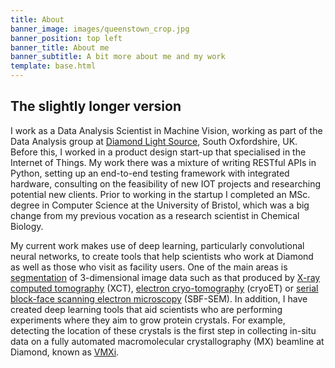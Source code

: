 ```yaml
---
title: About
banner_image: images/queenstown_crop.jpg
banner_position: top left
banner_title: About me
banner_subtitle: A bit more about me and my work
template: base.html
---
```



<section class="mb-5">

## The slightly longer version

I work as a Data Analysis Scientist in Machine Vision, working as part of the Data Analysis group at [Diamond Light Source][dls-link], South Oxfordshire, UK. 
Before this, I worked in a product design start-up that specialised in the Internet of Things. My work there was a mixture of writing RESTful APIs in Python, setting up an end-to-end testing framework with integrated hardware, consulting on the feasibility of new IOT projects and researching potential new clients. 
Prior to working in the startup I completed an MSc. degree in Computer Science 
at the University of Bristol, which was a big change from my previous vocation 
as a research scientist in Chemical Biology. 

My current work makes use of deep learning, particularly convolutional neural networks, 
to create tools that help scientists who work at Diamond as well as those who visit as
facility users. One of the main areas is [segmentation][segment] of 3-dimensional image data such as that produced by [X-ray computed tomography][xray-ct] (XCT), [electron cryo-tomography][ect] (cryoET) or [serial block-face scanning electron microscopy][sbf] (SBF-SEM). In addition, I have created deep learning tools that aid scientists who are performing experiments where they aim to grow protein crystals. For example, detecting the location of these crystals is the first step in collecting in-situ data on a fully automated macromolecular crystallography (MX) beamline at Diamond, known as [VMXi][vmxi-link].


<!-- <section class="mb-5">

## Education

{% import "macros.html" as macros %}

{# The education list is defined in about/data.yml #}
{% for item in page.education %}

<div class="mb-3">
{%- set id = loop.index %}
<h2 class="fs-4 mb-1">
  {{ item.level|trim }}
</h2>
<p class="mb-1">
  <span class="text-muted">{{ item.year }}</span>
  |
  {{ item.institution|trim }}
</p>
<p class="mb-1 text-muted fs-6">
  Thesis: {{ item.title|trim }}
</p>
<p class="mb-1 text-muted fs-6">
  Advisor: {{ item.advisor }}
</p>
<p class="text-muted fs-6">
  doi:<a href="https://doi.org/{{ item.doi }}">{{ item.doi }}</a>
</p>
<button class="btn btn-secondary btn-sm me-1 mb-2" type="button"
    data-bs-toggle="collapse" data-bs-target="#collapse-abstract-{{ id }}"
    aria-expanded="false" aria-controls="collapse-abstract-{{ id }}">
  Find out more <i class="fa fa-chevron-circle-down ms-1" aria-hidden="true"></i>
</button>
{{ macros.button_link("https://doi.org/" ~ item.doi, "PDF", type="btn-primary", icon="fa fa-file-pdf") }}
{{ macros.button_link("https://github.com/" ~ item.github, "Code", type="btn-light", icon="fab fa-github") }}
{{ macros.button_link(item.slides, "Slides", type="btn-light", icon="fa fa-desktop") }}
<div id="collapse-abstract-{{ id }}" class="collapse paper-info mt-2 overflow-hidden">
  <h3 class="">About</h3>
  {{ item.notes }}
  <h3 class="">Abstract</h3>
  <p>{{ item.abstract|trim }}</p>
</div>
</div>

{% endfor %}

</section> -->


[dls-link]: https://www.diamond.ac.uk
[segment]: https://en.wikipedia.org/wiki/Image_segmentation
[xray-ct]: https://www.diamond.ac.uk/Instruments/Techniques/Imaging/Tomography.html
[ect]: https://en.wikipedia.org/wiki/Electron_cryotomography
[sbf]: https://en.wikipedia.org/wiki/Serial_block-face_scanning_electron_microscopy
[vmxi-link]: https://www.diamond.ac.uk/Instruments/Mx/VMXi.html